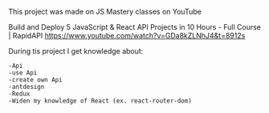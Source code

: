 This project was made on JS Mastery classes on YouTube

Build and Deploy 5 JavaScript & React API Projects in 10 Hours - Full Course | RapidAPI
https://www.youtube.com/watch?v=GDa8kZLNhJ4&t=8912s

During tis project I get knowledge about:
    
    -Api
    -use Api 
    -create own Api
    -antdesign
    -Redux
    -Widen my knowledge of React (ex. react-router-dom)
    